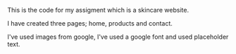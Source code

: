 This is the code for my assigment which is a skincare website. 

I have created three pages; home, products and contact. 

I've used images from google, I've used a google font and used placeholder text.